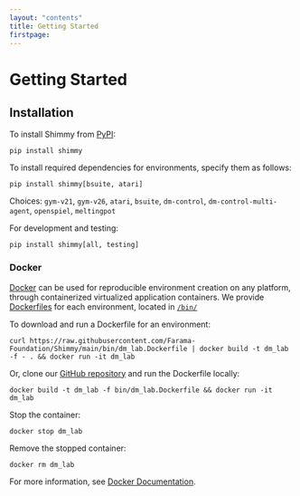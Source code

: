 ```yaml
---
layout: "contents"
title: Getting Started
firstpage:
---
```

# Getting Started

## Installation
To install Shimmy from [PyPI](https://pypi.org/):
```
pip install shimmy
```
To install required dependencies for environments, specify them as follows:
```
pip install shimmy[bsuite, atari]
```

Choices: `gym-v21`, `gym-v26`, `atari`, `bsuite`, `dm-control`, `dm-control-multi-agent`, `openspiel`, `meltingpot`

For development and testing:

```
pip install shimmy[all, testing]
```


### Docker

[Docker](https://docs.docker.com/get-docker/) can be used for reproducible environment creation on any platform, through containerized virtualized application containers.
We provide [Dockerfiles](https://docs.docker.com/engine/reference/builder/) for each environment, located in [`/bin/`](https://github.com/Farama-Foundation/Shimmy/blob/main/bin/) 

To download and run a Dockerfile for an environment:

`
curl https://raw.githubusercontent.com/Farama-Foundation/Shimmy/main/bin/dm_lab.Dockerfile | docker build -t dm_lab -f - . && docker run -it dm_lab
`

Or, clone our [GitHub repository](https://github.com/Farama-Foundation/shimmy) and run the Dockerfile locally:

```
docker build -t dm_lab -f bin/dm_lab.Dockerfile && docker run -it dm_lab
```

Stop the container:
``` 
docker stop dm_lab
```

Remove the stopped container:
``` 
docker rm dm_lab
```

For more information, see [Docker Documentation](https://docs.docker.com/get-started/).
